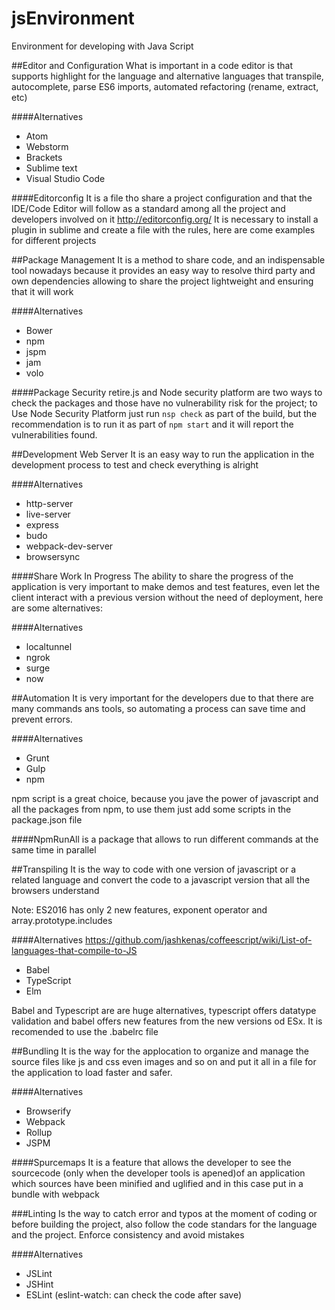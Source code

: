 # jsEnvironment
Environment for developing with Java Script

##Editor and Configuration
What is important in a code editor is that supports highlight for the language and alternative languages that transpile, autocomplete, parse ES6 imports, automated refactoring (rename, extract, etc)

####Alternatives
- Atom 
- Webstorm
- Brackets
- Sublime text
- Visual Studio Code

####Editorconfig
It is a file tho share a project configuration and that the IDE/Code Editor will follow as a standard among all the project and developers involved on it
http://editorconfig.org/
It is necessary to install a plugin in sublime and create a file with the rules, here are come examples for different projects

##Package Management
It is a method to share code, and an indispensable tool nowadays because it provides an easy way to resolve third party and own dependencies allowing to share the project lightweight and ensuring that it will work

####Alternatives
- Bower
- npm
- jspm
- jam
- volo

####Package Security
retire.js and Node security platform are two ways to check the packages and those have no vulnerability risk for the project; to Use Node Security Platform just run `nsp check` as part of the build, but the recommendation is to run it as part of `npm start` and it will report the vulnerabilities found.

##Development Web Server
It is an easy way to run the application in the development process to test and check everything is alright

####Alternatives
- http-server
- live-server
- express
- budo
- webpack-dev-server
- browsersync

####Share Work In Progress
The ability to share the progress of the application is very important to make demos and test features, even let the client interact with a previous version without the need of deployment, here are some alternatives:

####Alternatives
- localtunnel
- ngrok
- surge
- now

##Automation
It is very important for the developers due to that there are many commands ans tools, so automating a process can save time and prevent errors.

####Alternatives
- Grunt
- Gulp
- npm

npm script is a great choice, because you jave the power of javascript and all the packages from npm, to use them just add some scripts in the package.json file

####NpmRunAll
is a package that allows to run different commands at the same time
in parallel

##Transpiling
It is the way to code with one version of javascript or a related language and convert the code to a javascript version that all the browsers understand

Note: ES2016 has only 2 new features, exponent operator and array.prototype.includes

####Alternatives
https://github.com/jashkenas/coffeescript/wiki/List-of-languages-that-compile-to-JS
- Babel
- TypeScript
- Elm 

Babel and Typescript are are huge alternatives, typescript offers datatype validation and babel offers new features from the new versions od ESx.
It is recomended to use the .babelrc file

##Bundling
It is the way for the applocation to organize and manage the source files like js and css even images and so on and put it all in a file for the application to load faster and safer.

####Alternatives
- Browserify
- Webpack
- Rollup
- JSPM

####Spurcemaps
It is a feature that allows the developer to see the sourcecode (only when the developer tools is apened)of an application which sources have been minified and uglified and in this case put in a bundle with webpack

###Linting
Is the way to catch error and typos at the moment of coding or before building the project, also follow the code standars for the language and the project. Enforce consistency and avoid mistakes

####Alternatives
- JSLint
- JSHint
- ESLint (eslint-watch: can check the code after save)
